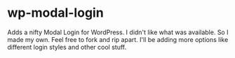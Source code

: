 wp-modal-login
==============

Adds a nifty Modal Login for WordPress. I didn't like what was available. So I made my own. Feel free to fork and rip apart. I'll be adding more options like different login styles and other cool stuff.